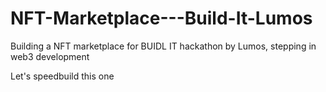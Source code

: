 # NFT-Marketplace---Build-It-Lumos

Building a NFT marketplace for BUIDL IT hackathon by Lumos, stepping in web3 development

Let's speedbuild this one

